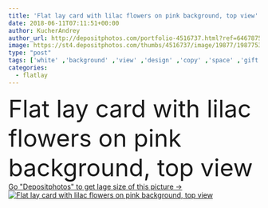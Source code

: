 ```yaml
---
title: 'Flat lay card with lilac flowers on pink background, top view'
date: 2018-06-11T07:11:51+00:00
author: KucherAndrey
author_url: http://depositphotos.com/portfolio-4516737.html?ref=64678756
image: https://st4.depositphotos.com/thumbs/4516737/image/19877/198775360/api_thumb_450.jpg?forcejpeg=true
type: "post"
tags: ['white' ,'background' ,'view' ,'design' ,'copy' ,'space' ,'gift' ,'anniversary' ,'birthday' ,'celebration' ,'day' ,'decoration' ,'decorative' ,'greeting' ,'holiday' ,'empty' ,'art' ,'spring' ,'fresh' ,'plant' ,'up' ,'petal' ,'blooming' ,'floral' ,'flower' ,'pattern' ,'branch' ,'card' ,'frame' ,'vintage' ,'lilac' ,'pink' ,'pastel' ,'purple' ,'lay' ,'text' ,'wedding' ,'flat' ,'template' ,'top' ,'layout' ,'congratulations' ,'postcard' ,'above' ,'arrangement' ,'minimal' ,'mockup' ,'minimalistic' ,'springbackground' ,'flatlay' ]
categories: 
  - flatlay
---
```

<div aling="center">
            <font size="60"> Flat lay card with lilac flowers on pink background, top view</font>   
</div>
<div>
    <a href='https://depositphotos.com/198775360/stock-photo-flat-lay-card-lilac-flowers.html?ref=64678756' target=_blank > Go "Depositphotos" to get lage size of this picture ->
        <img href='https://depositphotos.com/198775360/stock-photo-flat-lay-card-lilac-flowers.html?ref=64678756' src='https://st4.depositphotos.com/4516737/19877/i/950/depositphotos_198775360-stock-photo-flat-lay-card-lilac-flowers.jpg?forcejpeg=true' alt='Flat lay card with lilac flowers on pink background, top view' >
    </a>
</div>
